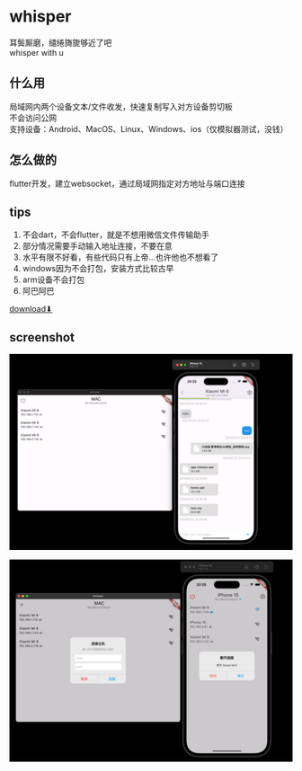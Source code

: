# whisper

耳鬓厮磨，缱绻旖旎够近了吧  
whisper with u

## 什么用
局域网内两个设备文本/文件收发，快速复制写入对方设备剪切板  
不会访问公网  
支持设备：Android、MacOS、Linux、Windows、ios（仅模拟器测试，没钱）

## 怎么做的
flutter开发，建立websocket，通过局域网指定对方地址与端口连接

## tips
1. 不会dart，不会flutter，就是不想用微信文件传输助手  
2. 部分情况需要手动输入地址连接，不要在意  
3. 水平有限不好看，有些代码只有上帝...也许他也不想看了  
4. windows因为不会打包，安装方式比较古早  
5. arm设备不会打包  
6. 阿巴阿巴

[download⬇](https://github.com/lawnvi/whisper/releases)


## screenshot
![](https://github.com/lawnvi/whisper/blob/dev/.github/image/img_1.png)  
  
![](https://github.com/lawnvi/whisper/blob/dev/.github/image/img.png)